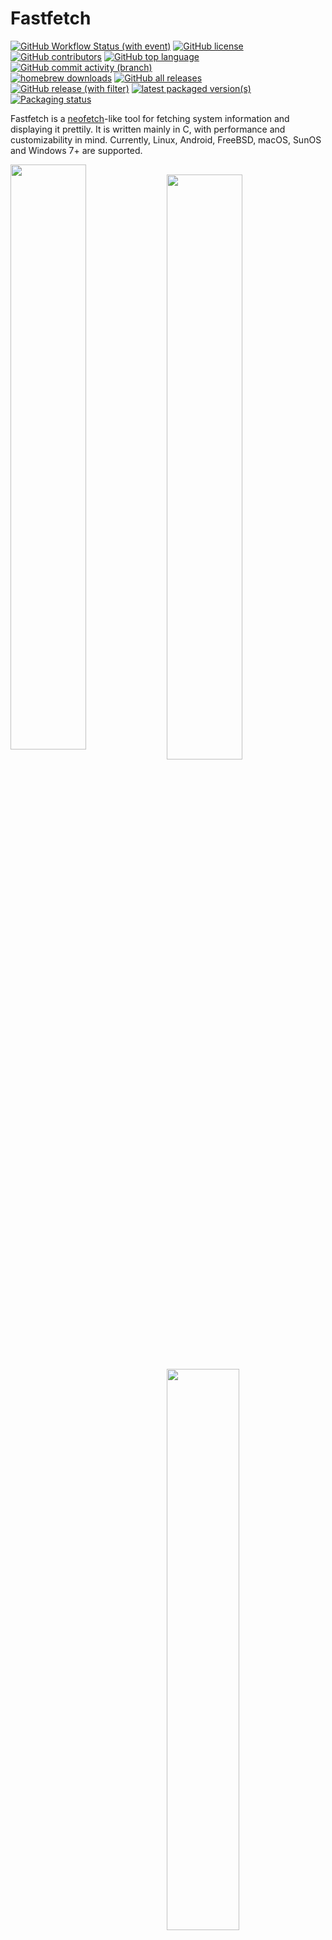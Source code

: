 # Fastfetch

[![GitHub Workflow Status (with event)](https://img.shields.io/github/actions/workflow/status/fastfetch-cli/fastfetch/ci.yml)](https://github.com/fastfetch-cli/fastfetch/actions)
[![GitHub license](https://img.shields.io/github/license/fastfetch-cli/fastfetch)](https://github.com/fastfetch-cli/fastfetch/blob/dev/LICENSE)
[![GitHub contributors](https://img.shields.io/github/contributors/fastfetch-cli/fastfetch)](https://github.com/fastfetch-cli/fastfetch/graphs/contributors)
[![GitHub top language](https://img.shields.io/github/languages/top/fastfetch-cli/fastfetch?logo=c&label=)](https://github.com/fastfetch-cli/fastfetch/blob/dev/CMakeLists.txt#L5)
[![GitHub commit activity (branch)](https://img.shields.io/github/commit-activity/m/fastfetch-cli/fastfetch)](https://github.com/fastfetch-cli/fastfetch/commits)  
[![homebrew downloads](https://img.shields.io/homebrew/installs/dm/fastfetch?logo=homebrew)](https://formulae.brew.sh/formula/fastfetch#default)
[![GitHub all releases](https://img.shields.io/github/downloads/fastfetch-cli/fastfetch/total?logo=github)](https://github.com/fastfetch-cli/fastfetch/releases)  
[![GitHub release (with filter)](https://img.shields.io/github/v/release/fastfetch-cli/fastfetch?logo=github)](https://github.com/fastfetch-cli/fastfetch/releases)
[![latest packaged version(s)](https://repology.org/badge/latest-versions/fastfetch.svg)](https://repology.org/project/fastfetch/versions)
[![Packaging status](https://repology.org/badge/tiny-repos/fastfetch.svg)](https://repology.org/project/fastfetch/versions)

Fastfetch is a [neofetch](https://github.com/dylanaraps/neofetch)-like tool for fetching system information and displaying it prettily. It is written mainly in C, with performance and customizability in mind. Currently, Linux, Android, FreeBSD, macOS, SunOS and Windows 7+ are supported.

<img src="screenshots/example1.png" width="49%" align="left" />
<img src="https://upload.wikimedia.org/wikipedia/commons/2/24/Transparent_Square_Tiles_Texture.png" width="49%" height="16px" align="left" />
<img src="screenshots/example4.png" width="49%" align="left" />
<img src="https://upload.wikimedia.org/wikipedia/commons/2/24/Transparent_Square_Tiles_Texture.png" width="49%" height="16px" align="left" />
<img src="screenshots/example2.png" width="48%" align="top" />
<img src="screenshots/example3.png" width="48%" align="top" />
<img src="screenshots/example5.png" height="15%" align="top" />

There are [screenshots on different platforms](https://github.com/fastfetch-cli/fastfetch/wiki).

## Installation

### Linux

Some distros packaged an outdated fastfetch version. Older version receive no support, so please try always to use the latest version.

* Ubuntu: [`ppa:zhangsongcui3371/fastfetch`](https://launchpad.net/~zhangsongcui3371/+archive/ubuntu/fastfetch) (for Ubuntu 22.04 or newer)
* Debian: `apt install fastfetch` (for Debian 13 or newer)
* Debian / Ubuntu: Download `fastfetch-linux-<proper architecture>.deb` from [Github release page](https://github.com/fastfetch-cli/fastfetch/releases/latest) and double-click it (for Ubuntu 20.04 or newer and Debian 11 or newer).
* Arch Linux: `pacman -S fastfetch`
* Fedora: `dnf install fastfetch`
* Gentoo: `emerge --ask app-misc/fastfetch`
* Alpine: `apk add --upgrade fastfetch`
* NixOS: `nix-shell -p fastfetch`
* openSUSE: `zypper install fastfetch`
* ALT Linux: `apt-get install fastfetch`
* Exherbo: `cave resolve --execute app-misc/fastfetch`
* GNU Guix: `guix install fastfetch`
* Solus: `eopkg install fastfetch`
* Slackware: `sbopkg -i fastfetch`
* Void Linux: `xbps-install fastfetch`
* Venom Linux: `scratch install fastfetch`

You may need `sudo`, `doas` or `sup` to run these commands.

[See also if fastfetch has been packaged for your favorite Linux distro](#Packaging).

If fastfetch is not packaged for your distro or an outdated version is packaged, [linuxbrew](https://brew.sh/) is a good alternative: `brew install fastfetch`

### macOS

* [HomeBrew](https://formulae.brew.sh/formula/fastfetch#default): `brew install fastfetch`
* [MacPorts](https://ports.macports.org/port/fastfetch/): `sudo port install fastfetch`

### Windows

* [scoop](https://scoop.sh/#/apps?q=fastfetch): `scoop install fastfetch`
* [Chocolatey](https://community.chocolatey.org/packages/fastfetch): `choco install fastfetch`
* [winget](https://github.com/microsoft/winget-pkgs/tree/master/manifests/f/Fastfetch-cli/Fastfetch): `winget install fastfetch`
* [MSYS2 MinGW](https://github.com/msys2/MINGW-packages/tree/master/mingw-w64-fastfetch): `pacman -S mingw-w64-<subsystem>-<arch>-fastfetch`

You may also download the program directly from [the GitHub releases page](https://github.com/fastfetch-cli/fastfetch/releases/latest) in the form of an archive file.

### FreeBSD

* `pkg install fastfetch`

### Android (Termux)

* `pkg install fastfetch`

## Build from source

See Wiki: https://github.com/fastfetch-cli/fastfetch/wiki/Building

## Usage

* Run it with default configuration: `fastfetch`
* Run it with [all supported modules](https://github.com/fastfetch-cli/fastfetch/wiki/Support+Status#available-modules) and find what you interest: `fastfetch -c all.jsonc`
* Find all data that fastfetch detects: `fastfetch -s <module> --format json`
* Display help messages: `fastfetch --help`
* Generate config file based on command line arguments: `fastfetch --arg1 --arg2 --gen-config`

## Customization

Fastfetch uses the JSONC (or JSON with comments) for configuration. [See Wiki for detail](https://github.com/fastfetch-cli/fastfetch/wiki/Configuration). There are some premade config files in [`presets`](presets), including the ones used for the screenshots above. You can load them using `-c <filename>`. Those files can serve as examples of the configuration syntax.

Logos can be heavily customized too; see the [logo documentation](https://github.com/fastfetch-cli/fastfetch/wiki/Logo-options) for more information.


## Packaging

### Repositories

[![Packaging status](https://repology.org/badge/vertical-allrepos/fastfetch.svg?header=)](https://repology.org/project/fastfetch/versions)

### Manual

* DEB / RPM package: `cmake --build . --target package`
* Install directly: `cmake --install . --prefix /usr/local`

## FAQ

### Q: Neofetch is good enough. Why do I need fastfetch?

1. Fastfetch is actively maintained.
2. Fastfetch is faster. As the name suggests.
3. Fastfetch has a greater number of features, though by default fastfetch only has a few modules enabled; use `fastfetch -c all` to find what you want.
4. Fastfetch is more configurable. You can find more information in the Wiki: <https://github.com/fastfetch-cli/fastfetch/wiki/Configuration>.
5. Fastfetch is more polished. For example, neofetch prints `555MiB` in `Memory` module and `23G` in `Disk` module, whereas fastfetch prints `555.00 MiB` and `22.97 GiB` respectively.
6. Fastfetch is more accurate. For example, [neofetch never actually supports the Wayland protocol](https://github.com/dylanaraps/neofetch/pull/2395).

### Q: Fastfetch shows my local IP address. It leaks my privacy!

A local IP (10.x.x.x, 172.x.x.x, 192.168.x.x) has nothing to do with privacy. It only makes sense if you are on the same network, for example, if you connect to the same Wi-Fi network.

Actually the `Local IP` module is the most useful module for me personally. I (@CarterLi) have several VMs installed to test fastfetch and often need to SSH into them. I have fastfetch running on shell startup and I never need to type `ip addr` manually.

If you really don't like it, you can disable the `Local IP` module in `config.jsonc`.

### Q: Where is the config file? I can't find it.

`Fastfetch` does not generate config file automatically. You can use `fastfetch --gen-config` to generate one. The config file will be saved in `~/.config/fastfetch/config.jsonc` by default. See [Wiki for detail](https://github.com/fastfetch-cli/fastfetch/wiki/Configuration).

### Q: The configuration is so complex. Where is the documentation?

Fastfetch uses JSON (with comments) for configuration. I suggest you use an IDE with JSON schema support (like VSCode) to edit it.

Alternatively, you can refer to the presets in [`presets` directory](https://github.com/fastfetch-cli/fastfetch/tree/dev/presets).

The **correct** way to edit the configuration:

This is an example that [changes size prefix from MiB / GiB to MB / GB](https://github.com/fastfetch-cli/fastfetch/discussions/1014). Editor used: [helix](https://github.com/helix-editor/helix)

[![asciicast](https://asciinema.org/a/1uF6sTPGKrHKI1MVaFcikINSQ.svg)](https://asciinema.org/a/1uF6sTPGKrHKI1MVaFcikINSQ)

### Q: I WANT THE DOCUMENTATION!

[Here is the documentation](https://github.com/fastfetch-cli/fastfetch/wiki/Json-Schema). It is generated from [JSON schema](https://github.com/fastfetch-cli/fastfetch/blob/dev/doc/json_schema.json) but you won't like it.

### Q: How can I customize the module output?

Fastfetch uses `format` to generate output. For example, to make the `GPU` module show only the GPU name (leaving other information undisplayed), you can use

```jsonc
{
    "modules": [
        {
            "type": "gpu",
            "format": "{2}" // See `fastfetch -h gpu-format` for detail
        }
    ]
}
```

. . which is equivalent to `fastfetch -s gpu --gpu-format '{2}'`

See `fastfetch -h format` for information on basic usage. For module specific formattion, see `fastfetch -h <module>-format`

### Q: I have my own ascii-art / image file. How can I show it with fastfetch?

Try `fastfetch -l /path/to/logo`. See [logo documentation](https://github.com/fastfetch-cli/fastfetch/wiki/Logo-options) for detail.

If you just want to display distro name in [FIGlet text](https://github.com/pwaller/pyfiglet):

```bash
# install pyfiglet and jq first
pyfiglet -s -f small_slant $(fastfetch -s os --format json | jq -r '.[0].result.name') && fastfetch -l none
```

![image](https://github.com/fastfetch-cli/fastfetch/assets/6134068/6466524e-ab8c-484f-848d-eec7ddeb7df2)

### Q: Fastfetch runs in white and black on shell startup. Why?

This issue usually happens when using fastfetch with `p10k`. There are known incompatibility between fastfetch and p10k instant prompt.
The p10k doc clearly states that you should NOT print anything to stdout after `p10k-instant-prompt` is initialized. You should either put `fastfetch` before initialization of `p10k-instant-prompt` (recommended)

You can always use `fastfetch --pipe false` to force fastfetch running in colorful mode.

### Q: Why do fastfetch and neofetch show different memory usage result?

See [#1096](https://github.com/fastfetch-cli/fastfetch/issues/1096).

### Q: I want feature A / B / C. Will fastfetch support it?

Fastfetch is a system information tool. We only accept hardware or system level software feature requests. For most personal uses, I recommend using `Command` module to detect it yourself, which can be used to grab output from a custom shell script:

```jsonc
// This module shows the default editor
{
    "modules": [
        {
            "type": "command",
            "text": "$EDITOR --version | head -1",
            "key": "Editor"
        }
    ]
}
```

Otherwise, open a feature request in [GitHub Issues](https://github.com/fastfetch-cli/fastfetch/issues).

### Q: I have questions. Where can I get help?

* For usage questions, please start a discussion in [GitHub Discussions](https://github.com/fastfetch-cli/fastfetch/discussions).
* For possible bugs, please open an issue in [GitHub Issues](https://github.com/fastfetch-cli/fastfetch/issues). Be sure to fill the bug-report template carefully for developers to investigate.

## Star History

Give it a star to support us!

<a href="https://star-history.com/#fastfetch-cli/fastfetch&Date">
  <picture>
    <source media="(prefers-color-scheme: dark)" srcset="https://api.star-history.com/svg?repos=fastfetch-cli/fastfetch&type=Date&theme=dark" />
    <source media="(prefers-color-scheme: light)" srcset="https://api.star-history.com/svg?repos=fastfetch-cli/fastfetch&type=Date" />
    <img alt="Star History Chart" src="https://api.star-history.com/svg?repos=fastfetch-cli/fastfetch&type=Date" />
  </picture>
</a>
